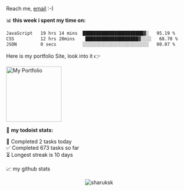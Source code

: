 Reach me, [email](mailto:sharukhanofficialsmail@gmail.com) :-)

📊 **this week i spent my time on:**
<!--START_SECTION:waka-->

```txt
JavaScript   19 hrs 14 mins  ███████████████████████▓░   95.19 %
CSS          12 hrs 20mins    ████████████████████▓░░░░   68.70 %
JSON         0 secs          ░░░░░░░░░░░░░░░░░░░░░░░░░   00.07 %
```

<!--END_SECTION:waka-->

Here is my portfolio Site, look into it 👉

<a href="https://sharukhan-portfolio-mern.netlify.app/" target="_blank"><img src="https://static.vecteezy.com/system/resources/thumbnails/012/871/548/small_2x/click-here-button-in-yellow-colors-with-pointer-clicking-click-here-web-button-illustration-png.png" alt="My Portfolio" width="150" ></a>

🚧 **my todoist stats:**
<!-- TODO-IST:START -->       
🌸  Completed 2 tasks today           
✅  Completed 673 tasks so far           
⏳  Longest streak is 10 days
<!-- TODO-IST:END -->


📈 my github stats

<p align="center"> <img src="https://github-readme-stats.vercel.app/api?username=sharuksk&show_icons=true&theme=gotham" alt="sharuksk" />



